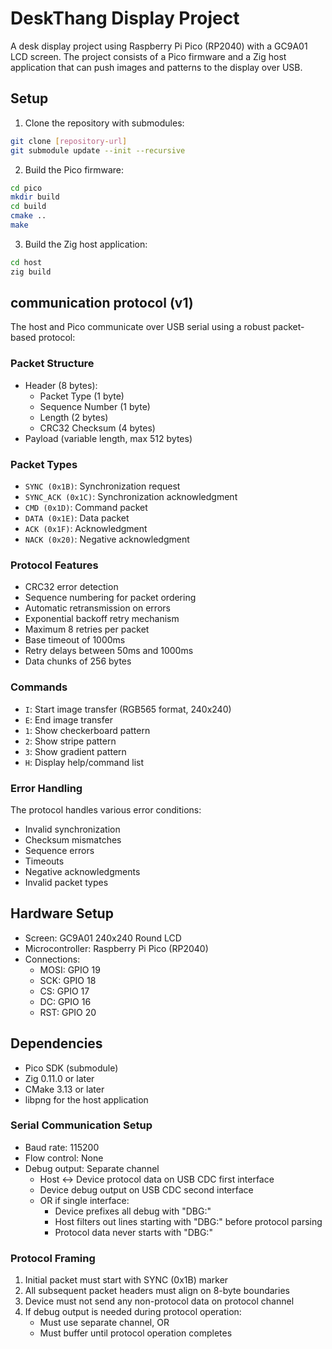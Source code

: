 # DeskThang Display Project

A desk display project using Raspberry Pi Pico (RP2040) with a GC9A01 LCD screen. The project consists of a Pico firmware and a Zig host application that can push images and patterns to the display over USB.

## Setup

1. Clone the repository with submodules:
```bash
git clone [repository-url]
git submodule update --init --recursive
```

2. Build the Pico firmware:
```bash
cd pico
mkdir build
cd build
cmake ..
make
```

3. Build the Zig host application:
```bash
cd host
zig build
```

## communication protocol (v1)

The host and Pico communicate over USB serial using a robust packet-based protocol:

### Packet Structure
- Header (8 bytes):
  - Packet Type (1 byte)
  - Sequence Number (1 byte)
  - Length (2 bytes)
  - CRC32 Checksum (4 bytes)
- Payload (variable length, max 512 bytes)

### Packet Types
- `SYNC (0x1B)`: Synchronization request
- `SYNC_ACK (0x1C)`: Synchronization acknowledgment
- `CMD (0x1D)`: Command packet
- `DATA (0x1E)`: Data packet
- `ACK (0x1F)`: Acknowledgment
- `NACK (0x20)`: Negative acknowledgment

### Protocol Features
- CRC32 error detection
- Sequence numbering for packet ordering
- Automatic retransmission on errors
- Exponential backoff retry mechanism
- Maximum 8 retries per packet
- Base timeout of 1000ms
- Retry delays between 50ms and 1000ms
- Data chunks of 256 bytes

### Commands
- `I`: Start image transfer (RGB565 format, 240x240)
- `E`: End image transfer
- `1`: Show checkerboard pattern
- `2`: Show stripe pattern
- `3`: Show gradient pattern
- `H`: Display help/command list

### Error Handling
The protocol handles various error conditions:
- Invalid synchronization
- Checksum mismatches
- Sequence errors
- Timeouts
- Negative acknowledgments
- Invalid packet types

## Hardware Setup
- Screen: GC9A01 240x240 Round LCD
- Microcontroller: Raspberry Pi Pico (RP2040)
- Connections:
  - MOSI: GPIO 19
  - SCK: GPIO 18
  - CS: GPIO 17
  - DC: GPIO 16
  - RST: GPIO 20

## Dependencies
- Pico SDK (submodule)
- Zig 0.11.0 or later
- CMake 3.13 or later
- libpng for the host application

### Serial Communication Setup
- Baud rate: 115200
- Flow control: None
- Debug output: Separate channel
  - Host <-> Device protocol data on USB CDC first interface
  - Device debug output on USB CDC second interface
  - OR if single interface:
    - Device prefixes all debug with "DBG:" 
    - Host filters out lines starting with "DBG:" before protocol parsing
    - Protocol data never starts with "DBG:"

### Protocol Framing
1. Initial packet must start with SYNC (0x1B) marker
2. All subsequent packet headers must align on 8-byte boundaries
3. Device must not send any non-protocol data on protocol channel
4. If debug output is needed during protocol operation:
   - Must use separate channel, OR
   - Must buffer until protocol operation completes
